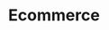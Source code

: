 ---
title: "Ecommerce"
description: "Uncover the latest trends, tools, and success stories in the booming world of ecommerce. Master the art of online selling."
draft: false
---